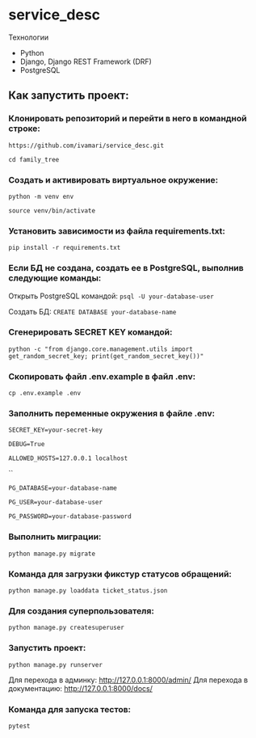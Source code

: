 # service_desc

Технологии
* Python
* Django, Django REST Framework (DRF)
* PostgreSQL

## Как запустить проект:

### Клонировать репозиторий и перейти в него в командной строке:

`https://github.com/ivamari/service_desc.git`

`cd family_tree`

### Cоздать и активировать виртуальное окружение:

`python -m venv env`

`source venv/bin/activate`

### Установить зависимости из файла requirements.txt:

`pip install -r requirements.txt`

### Если БД не создана, создать ее в PostgreSQL, выполнив следующие команды:

Открыть PostgreSQL командой:
`psql -U your-database-user`

Создать БД:
`CREATE DATABASE your-database-name`

### Сгенерировать SECRET KEY командой:

`python -c "from django.core.management.utils import get_random_secret_key; print(get_random_secret_key())"`

### Скопировать файл .env.example в файл .env:

`cp .env.example .env`

### Заполнить переменные окружения в файле .env:
`SECRET_KEY=your-secret-key`

`DEBUG=True`

`ALLOWED_HOSTS=127.0.0.1 localhost`

``

`PG_DATABASE=your-database-name`

`PG_USER=your-database-user`

`PG_PASSWORD=your-database-password`

### Выполнить миграции:

`python manage.py migrate`

### Команда для загрузки фикстур статусов обращений:

`python manage.py loaddata ticket_status.json`

### Для создания суперпользователя:

`python manage.py createsuperuser`

### Запустить проект:

`python manage.py runserver`

Для перехода в админку: http://127.0.0.1:8000/admin/
Для перехода в документацию: http://127.0.0.1:8000/docs/

### Команда для запуска тестов:

`pytest`
